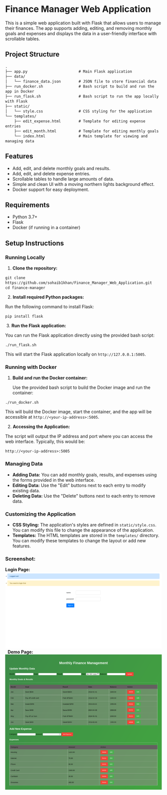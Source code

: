 # Finance Manager Web Application

This is a simple web application built with Flask that allows users to manage their finances. The app supports adding, editing, and removing monthly goals and expenses and displays the data in a user-friendly interface with scrollable tables.

## Project Structure

```
.
├── app.py                       # Main Flask application
├── data/
│   └── finance_data.json        # JSON file to store financial data
├── run_docker.sh                # Bash script to build and run the app in Docker
├── run_flask.sh                 # Bash script to run the app locally with Flask
├── static/
│   └── style.css                # CSS styling for the application
└── templates/
    ├── edit_expense.html        # Template for editing expense entries
    ├── edit_month.html          # Template for editing monthly goals
    └── index.html               # Main template for viewing and managing data

```

## Features

- Add, edit, and delete monthly goals and results.
- Add, edit, and delete expense entries.
- Scrollable tables to handle large amounts of data.
- Simple and clean UI with a moving northern lights background effect.
- Docker support for easy deployment.

## Requirements

- Python 3.7+
- Flask
- Docker (if running in a container)

## Setup Instructions

### Running Locally

1.  **Clone the repository:**

```
git clone https://github.com/sohaib1khan/Finance_Manager_Web_Application.git
cd finance-manager

```

&nbsp; 2. **Install required Python packages:**

Run the following command to install Flask:

```
pip install flask
```

&nbsp;3. **Run the Flask application:**

You can run the Flask application directly using the provided bash script:

```
./run_flask.sh
```

This will start the Flask application locally on `http://127.0.0.1:5005`.

### Running with Docker

1.  **Build and run the Docker container:**
    
    Use the provided bash script to build the Docker image and run the container:
    

```
./run_docker.sh
```

This will build the Docker image, start the container, and the app will be accessible at `http://<your-ip-address>:5005`.

&nbsp; 2. **Accessing the Application:**

The script will output the IP address and port where you can access the web interface. Typically, this would be:

```
http://<your-ip-address>:5005
```

### Managing Data

- **Adding Data:** You can add monthly goals, results, and expenses using the forms provided in the web interface.
- **Editing Data:** Use the "Edit" buttons next to each entry to modify existing data.
- **Deleting Data:** Use the "Delete" buttons next to each entry to remove data.

### Customizing the Application

- **CSS Styling:** The application's styles are defined in `static/style.css`. You can modify this file to change the appearance of the application.
- **Templates:** The HTML templates are stored in the `templates/` directory. You can modify these templates to change the layout or add new features.


### Screenshot: 

**Login Page:**
![Login](https://github.com/sohaib1khan/Finance_Manager_Web_Application/blob/main/img/Login.png)
&nbsp; 
**Demo Page:**
![Demo](https://github.com/sohaib1khan/Finance_Manager_Web_Application/blob/main/img/Screenshot%202024-09-04%20at%2000-27-38%20Finance%20Manager.png)
